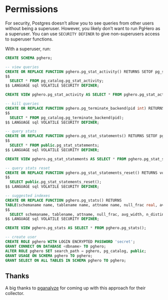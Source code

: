 # Permissions

For security, Postgres doesn’t allow you to see queries from other users without being a superuser. However, you likely don’t want to run PgHero as a superuser. You can use `SECURITY DEFINER` to give non-superusers access to superuser functions.

With a superuser, run:

```sql
CREATE SCHEMA pghero;

-- view queries
CREATE OR REPLACE FUNCTION pghero.pg_stat_activity() RETURNS SETOF pg_stat_activity AS
$$
  SELECT * FROM pg_catalog.pg_stat_activity;
$$ LANGUAGE sql VOLATILE SECURITY DEFINER;

CREATE VIEW pghero.pg_stat_activity AS SELECT * FROM pghero.pg_stat_activity();

-- kill queries
CREATE OR REPLACE FUNCTION pghero.pg_terminate_backend(pid int) RETURNS boolean AS
$$
  SELECT * FROM pg_catalog.pg_terminate_backend(pid);
$$ LANGUAGE sql VOLATILE SECURITY DEFINER;

-- query stats
CREATE OR REPLACE FUNCTION pghero.pg_stat_statements() RETURNS SETOF pg_stat_statements AS
$$
  SELECT * FROM public.pg_stat_statements;
$$ LANGUAGE sql VOLATILE SECURITY DEFINER;

CREATE VIEW pghero.pg_stat_statements AS SELECT * FROM pghero.pg_stat_statements();

-- query stats reset
CREATE OR REPLACE FUNCTION pghero.pg_stat_statements_reset() RETURNS void AS
$$
  SELECT public.pg_stat_statements_reset();
$$ LANGUAGE sql VOLATILE SECURITY DEFINER;

-- suggested indexes
CREATE OR REPLACE FUNCTION pghero.pg_stats() RETURNS
TABLE(schemaname name, tablename name, attname name, null_frac real, avg_width integer, n_distinct real) AS
$$
  SELECT schemaname, tablename, attname, null_frac, avg_width, n_distinct FROM pg_catalog.pg_stats;
$$ LANGUAGE sql VOLATILE SECURITY DEFINER;

CREATE VIEW pghero.pg_stats AS SELECT * FROM pghero.pg_stats();

-- create user
CREATE ROLE pghero WITH LOGIN ENCRYPTED PASSWORD 'secret';
GRANT CONNECT ON DATABASE <dbname> TO pghero;
ALTER ROLE pghero SET search_path = pghero, pg_catalog, public;
GRANT USAGE ON SCHEMA pghero TO pghero;
GRANT SELECT ON ALL TABLES IN SCHEMA pghero TO pghero;
```

## Thanks

A big thanks to [pganalyze](https://github.com/pganalyze/collector#setting-up-a-restricted-monitoring-user) for coming up with this approach for their collector.
